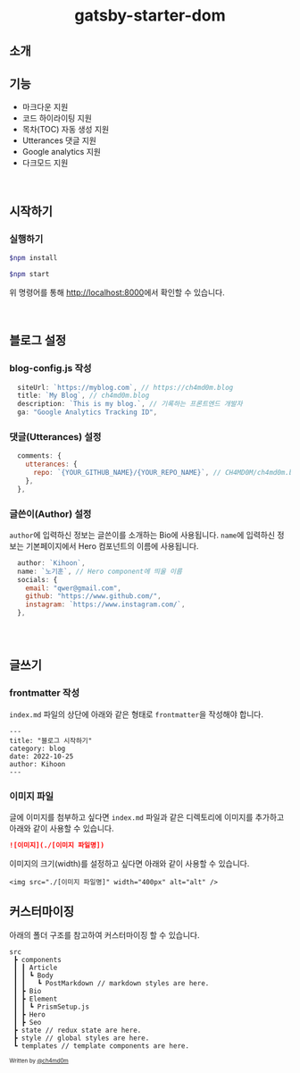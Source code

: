 <h1 align="center">gatsby-starter-dom</h1>

## 소개


## 기능
- 마크다운 지원
- 코드 하이라이팅 지원
- 목차(TOC) 자동 생성 지원
- Utterances 댓글 지원
- Google analytics 지원
- 다크모드 지원

<br/>

## 시작하기

### 실행하기
```sh
$npm install

$npm start
```
위 명령어를 통해 [http://localhost:8000](http://localhost:8000)에서 확인할 수 있습니다.

<br/>

## 블로그 설정

### blog-config.js 작성
```jsx
  siteUrl: `https://myblog.com`, // https://ch4md0m.blog
  title: `My Blog`, // ch4md0m.blog
  description: `This is my blog.`, // 기록하는 프론트엔드 개발자
  ga: "Google Analytics Tracking ID",
```

### 댓글(Utterances) 설정
```jsx
  comments: {
    utterances: {
      repo: `{YOUR_GITHUB_NAME}/{YOUR_REPO_NAME}`, // CH4MD0M/ch4md0m.blog
    },
  },
```

### 글쓴이(Author) 설정
`author`에 입력하신 정보는 글쓴이를 소개하는 Bio에 사용됩니다. `name`에 입력하신 정보는 기본페이지에서 Hero 컴포넌트의 이름에 사용됩니다.
```jsx
  author: `Kihoon`,
  name: `노기훈`, // Hero component에 띄울 이름
  socials: {
    email: "qwer@gmail.com",
    github: "https://www.github.com/",
    instagram: `https://www.instagram.com/`,
  },

```

### 

<br/>

## 글쓰기
### frontmatter 작성
`index.md` 파일의 상단에 아래와 같은 형태로 `frontmatter`을 작성해야 합니다.
```
---
title: "블로그 시작하기"
category: blog
date: 2022-10-25
author: Kihoon
---
```

### 이미지 파일
글에 이미지를 첨부하고 싶다면 `index.md` 파일과 같은 디렉토리에 이미지를 추가하고 아래와 같이 사용할 수 있습니다.
```md
![이미지](./[이미지 파일명])
```
이미지의 크기(width)를 설정하고 싶다면 아래와 같이 사용할 수 있습니다.
```
<img src="./[이미지 파일명]" width="400px" alt="alt" />
```

## 커스터마이징
아래의 폴더 구조를 참고하여 커스터마이징 할 수 있습니다.
```
src
 ┣ components
 ┃ ┃ Article
 ┃ ┃ ┗ Body
 ┃ ┃   ┗ PostMarkdown // markdown styles are here.
 ┃ ┣ Bio
 ┃ ┣ Element
 ┃ ┃ ┗ PrismSetup.js
 ┃ ┣ Hero
 ┃ ┣ Seo
 ┣ state // redux state are here.
 ┣ style // global styles are here.
 ┗ templates // template components are here.
```




<sub><sup>Written by <a href="https://github.com/ch4md0m">@ch4md0m</a></sup></sub>
